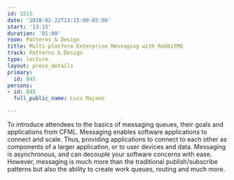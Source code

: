 ```yaml
---
id: 1515
date: '2018-02-22T13:15:00-05:00'
start: '13:15'
duration: '01:00'
room: Patterns & Design
title: Multi-platform Enterprise Messaging with RabbitMQ
track: Patterns & Design
type: lecture
layout: preso_details
primary:
  id: 845
persons:
- id: 845
  full_public_name: Luis Majano

---
```

To introduce attendees to the basics of messaging queues, their goals and applications from CFML.  Messaging enables software applications to connect and scale. Thus, providing applications to connect to each other as components of a larger application, or to user devices and data. Messaging is asynchronous, and can decouple your software concerns with ease.  However, messaging is much more than the traditional publish/subscribe patterns but also the ability to create work queues, routing and much more.
